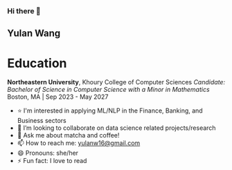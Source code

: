 ### Hi there 👋

## Yulan Wang
# Education
**Northeastern University**, Khoury College of Computer Sciences
*Candidate: Bachelor of Science in Computer Science with a Minor in Mathematics*
Boston, MA | Sep 2023 - May 2027

- ⭐ I'm interested in applying ML/NLP in the Finance, Banking, and Business sectors
- 👯 I’m looking to collaborate on data science related projects/research
- 💬 Ask me about matcha and coffee!
- 📫 How to reach me: yulanw16@gmail.com
- 😄 Pronouns: she/her
- ⚡ Fun fact: I love to read
